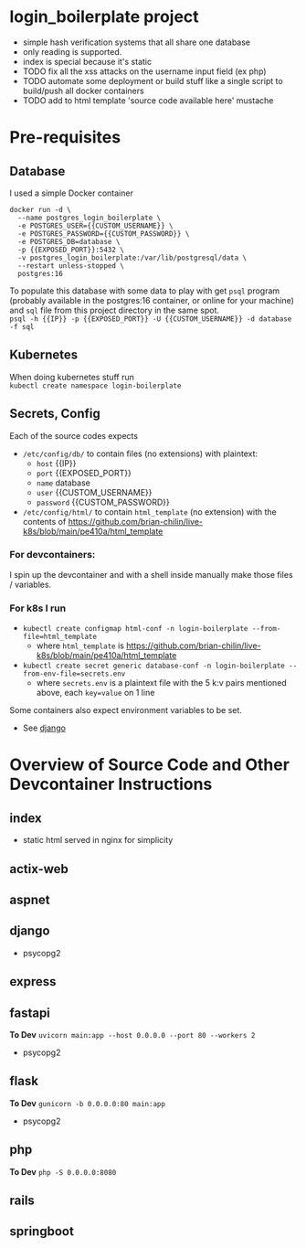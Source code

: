 # login_boilerplate project
- simple hash verification systems that all share one database
- only reading is supported.
- index is special because it's static
- TODO fix all the xss attacks on the username input field (ex php)
- TODO automate some deployment or build stuff like a single script to build/push all docker containers
- TODO add to html template 'source code available here' mustache

# Pre-requisites
## Database
I used a simple Docker container
```
docker run -d \
  --name postgres_login_boilerplate \
  -e POSTGRES_USER={{CUSTOM_USERNAME}} \
  -e POSTGRES_PASSWORD={{CUSTOM_PASSWORD}} \
  -e POSTGRES_DB=database \
  -p {{EXPOSED_PORT}}:5432 \
  -v postgres_login_boilerplate:/var/lib/postgresql/data \
  --restart unless-stopped \
  postgres:16
```
To populate this database with some data to play with get `psql` program (probably available in the postgres:16 container, or online for your machine) and `sql` file from this project directory in the same spot.  
`psql -h {{IP}} -p {{EXPOSED_PORT}} -U {{CUSTOM_USERNAME}} -d database -f sql`

## Kubernetes
When doing kubernetes stuff run  
`kubectl create namespace login-boilerplate`

## Secrets, Config
Each of the source codes expects 
- `/etc/config/db/` to contain files (no extensions) with plaintext:
  - `host` {{IP}}
  - `port` {{EXPOSED_PORT}}
  - `name` database
  - `user` {{CUSTOM_USERNAME}}
  - `password` {{CUSTOM_PASSWORD}}
- `/etc/config/html/` to contain `html_template` (no extension) with the contents of https://github.com/brian-chilin/live-k8s/blob/main/pe410a/html_template  
### For devcontainers:
I spin up the devcontainer and with a shell inside manually make those files / variables.  
### For k8s I run  
- `kubectl create configmap html-conf -n login-boilerplate --from-file=html_template`
  - where `html_template` is https://github.com/brian-chilin/live-k8s/blob/main/pe410a/html_template
- `kubectl create secret generic database-conf -n login-boilerplate --from-env-file=secrets.env`
  - where `secrets.env` is a plaintext file with the 5 k:v pairs mentioned above, each `key=value` on 1 line  

Some containers also expect environment variables to be set.  
- See [django](##django)

# Overview of Source Code and Other Devcontainer Instructions

## index
- static html served in nginx for simplicity

## actix-web

## aspnet

## django
<!-- - requires environment variable `DJANGO_SECRET_KEY` to be set
  - In devcontainers `export DJANGO_SECRET_KEY="value"` works
  - TODO k8s? -->
- psycopg2

## express

## fastapi
**To Dev** `uvicorn main:app --host 0.0.0.0 --port 80 --workers 2`
- psycopg2

## flask
**To Dev** `gunicorn -b 0.0.0.0:80 main:app`
- psycopg2

## php
**To Dev** `php -S 0.0.0.0:8080`

## rails

## springboot
